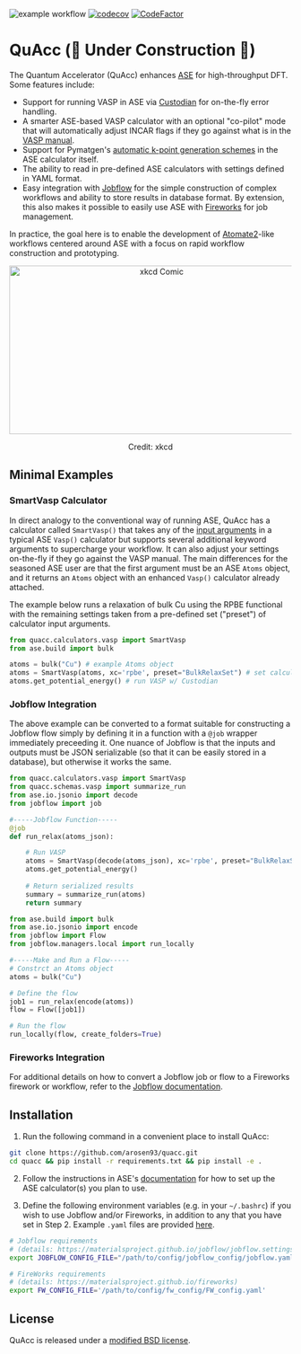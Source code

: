 ![example workflow](https://github.com/arosen93/quacc/actions/workflows/workflow.yaml/badge.svg)
[![codecov](https://codecov.io/gh/arosen93/quacc/branch/main/graph/badge.svg?token=BCKGTD89H0)](https://codecov.io/gh/arosen93/quacc)
[![CodeFactor](https://www.codefactor.io/repository/github/arosen93/quacc/badge)](https://www.codefactor.io/repository/github/arosen93/quacc)

# QuAcc (🚧 Under Construction 🚧)
The Quantum Accelerator (QuAcc) enhances [ASE](https://wiki.fysik.dtu.dk/ase/index.html) for high-throughput DFT. Some features include:
- Support for running VASP in ASE via [Custodian](https://github.com/materialsproject/custodian) for on-the-fly error handling.
- A smarter ASE-based VASP calculator with an optional "co-pilot" mode that will automatically adjust INCAR flags if they go against what is in the [VASP manual](https://www.vasp.at/wiki/index.php/Main_page).
- Support for Pymatgen's [automatic k-point generation schemes](https://pymatgen.org/pymatgen.io.vasp.inputs.html?highlight=kpoints#pymatgen.io.vasp.inputs.Kpoints) in the ASE calculator itself.
- The ability to read in pre-defined ASE calculators with settings defined in YAML format.
- Easy integration with [Jobflow](https://materialsproject.github.io/jobflow/) for the simple construction of complex workflows and ability to store results in database format. By extension, this also makes it possible to easily use ASE with [Fireworks](https://github.com/materialsproject/fireworks) for job management.

In practice, the goal here is to enable the development of [Atomate2](https://github.com/materialsproject/atomate2)-like workflows centered around ASE with a focus on rapid workflow construction and prototyping.
<p align="center">
<img src="https://imgs.xkcd.com/comics/standards_2x.png" alt="xkcd Comic" width="528" height="300">
<p align="center">
Credit: xkcd
</p>

## Minimal Examples
### SmartVasp Calculator
In direct analogy to the conventional way of running ASE, QuAcc has a calculator called `SmartVasp()` that takes any of the [input arguments](https://wiki.fysik.dtu.dk/ase/ase/calculators/vasp.html#ase.calculators.vasp.Vasp) in a typical ASE `Vasp()` calculator but supports several additional keyword arguments to supercharge your workflow. It can also adjust your settings on-the-fly if they go against the VASP manual. The main differences for the seasoned ASE user are that the first argument must be an ASE `Atoms` object, and it returns an `Atoms` object with an enhanced `Vasp()` calculator already attached.

The example below runs a relaxation of bulk Cu using the RPBE functional with the remaining settings taken from a pre-defined set ("preset") of calculator input arguments.

```python
from quacc.calculators.vasp import SmartVasp
from ase.build import bulk

atoms = bulk("Cu") # example Atoms object
atoms = SmartVasp(atoms, xc='rpbe', preset="BulkRelaxSet") # set calculator
atoms.get_potential_energy() # run VASP w/ Custodian
```

### Jobflow Integration
The above example can be converted to a format suitable for constructing a Jobflow flow simply by defining it in a function with a `@job` wrapper immediately preceeding it. One nuance of Jobflow is that the inputs and outputs must be JSON serializable (so that it can be easily stored in a database), but otherwise it works the same.

```python
from quacc.calculators.vasp import SmartVasp
from quacc.schemas.vasp import summarize_run
from ase.io.jsonio import decode
from jobflow import job

#-----Jobflow Function-----
@job
def run_relax(atoms_json):

    # Run VASP
    atoms = SmartVasp(decode(atoms_json), xc='rpbe', preset="BulkRelaxSet")
    atoms.get_potential_energy()
    
    # Return serialized results
    summary = summarize_run(atoms)
    return summary
```
```python
from ase.build import bulk
from ase.io.jsonio import encode
from jobflow import Flow
from jobflow.managers.local import run_locally

#-----Make and Run a Flow-----
# Constrct an Atoms object
atoms = bulk("Cu")

# Define the flow
job1 = run_relax(encode(atoms))
flow = Flow([job1])

# Run the flow
run_locally(flow, create_folders=True)
```
### Fireworks Integration
For additional details on how to convert a Jobflow job or flow to a Fireworks firework or workflow, refer to the [Jobflow documentation](https://materialsproject.github.io/jobflow/jobflow.managers.html#module-jobflow.managers.fireworks). 

## Installation
1. Run the following command in a convenient place to install QuAcc:
```bash
git clone https://github.com/arosen93/quacc.git
cd quacc && pip install -r requirements.txt && pip install -e .
```

2. Follow the instructions in ASE's [documentation](https://wiki.fysik.dtu.dk/ase/ase/calculators/calculators.html#supported-calculators) for how to set up the ASE calculator(s) you plan to use.

3. Define the following environment variables (e.g. in your `~/.bashrc`) if you wish to use Jobflow and/or Fireworks, in addition to any that you have set in Step 2. Example `.yaml` files are provided [here](https://github.com/arosen93/quacc/tree/main/quacc/setup).

```bash
# Jobflow requirements
# (details: https://materialsproject.github.io/jobflow/jobflow.settings.html)
export JOBFLOW_CONFIG_FILE="/path/to/config/jobflow_config/jobflow.yaml"

# FireWorks requirements
# (details: https://materialsproject.github.io/fireworks)
export FW_CONFIG_FILE='/path/to/config/fw_config/FW_config.yaml'

```
## License
QuAcc is released under a [modified BSD license](https://github.com/arosen93/quacc/blob/main/LICENSE.md).
